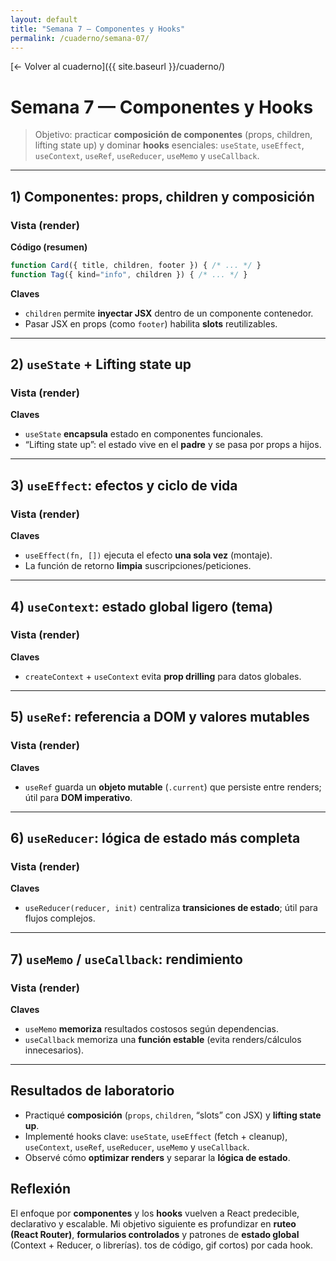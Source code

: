 ```yaml
---
layout: default
title: "Semana 7 — Componentes y Hooks"
permalink: /cuaderno/semana-07/
---
```


[← Volver al cuaderno]({{ site.baseurl }}/cuaderno/)

# Semana 7 — Componentes y Hooks

> Objetivo: practicar **composición de componentes** (props, children, lifting state up) y dominar **hooks** esenciales: `useState`, `useEffect`, `useContext`, `useRef`, `useReducer`, `useMemo` y `useCallback`.

<!-- ===== Estilos ligeros para las demos ===== -->
<style>
  .demo-s7 *{box-sizing:border-box}
  .demo-s7{font:15px/1.55 system-ui,-apple-system,Segoe UI,Roboto,sans-serif}
  .demo-s7 .card{border:1px solid #d0d7de;border-radius:12px;padding:12px;background:#fff;margin-bottom:12px}
  .demo-s7 .row{display:flex;gap:12px;flex-wrap:wrap}
  .demo-s7 .col{flex:1 1 280px}
  .demo-s7 .btn{padding:8px 14px;border-radius:10px;background:#2563eb;color:#fff;border:1px solid #1e40af}
  .demo-s7 .btn:hover{background:#1e40af}
  .demo-s7 .muted{color:#475569}
  .demo-s7 input{padding:8px;border:1px solid #cbd5e1;border-radius:8px;width:100%}
  .demo-s7 pre{background:#0b1020;color:#e6edf3;border-radius:10px;padding:12px;overflow:auto}
  .demo-s7 code{background:#eef2ff;padding:0 4px;border-radius:4px}
  .demo-s7 .pill{display:inline-block;background:#e2e8f0;border-radius:999px;padding:2px 10px;font-size:.8em;margin-right:6px}
</style>

<!-- React 18 + Babel para demos en la página -->
<script crossorigin src="https://unpkg.com/react@18/umd/react.development.js"></script>
<script crossorigin src="https://unpkg.com/react-dom@18/umd/react-dom.development.js"></script>
<script src="https://unpkg.com/@babel/standalone/babel.min.js"></script>

---

## 1) Componentes: props, children y composición

### Vista (render)
<div id="s7-props" class="demo-s7 card"></div>

<script type="text/babel">
const { createRoot } = ReactDOM;

function Tag({ kind="info", children }) {
  const palette = {
    info:  { bg:"#eef2ff", bd:"#c7d2fe", fg:"#1e40af" },
    warn:  { bg:"#fff7ed", bd:"#fed7aa", fg:"#9a3412" },
    good:  { bg:"#ecfdf5", bd:"#a7f3d0", fg:"#065f46" }
  }[kind];
  const style = { display:"inline-block", padding:"4px 10px", borderRadius:"999px",
                  background:palette.bg, border:"1px solid "+palette.bd, color:palette.fg, marginRight:"6px" };
  return <span style={style}>{children}</span>;
}

function Card({ title, children, footer }) {
  return (
    <section className="card">
      <h3>{title}</h3>
      <div className="muted">{children}</div>
      {footer && <div style={{marginTop:8}}>{footer}</div>}
    </section>
  );
}

const AppProps = () => (
  <>
    <Card title="Composición con children"
          footer={<small className="muted">* footer recibido como prop</small>}>
      Este bloque es <code>children</code> y puede contener <strong>cualquier JSX</strong>.
      <div style={{marginTop:6}}>
        <Tag>props</Tag><Tag kind="warn">children</Tag><Tag kind="good">composición</Tag>
      </div>
    </Card>
  </>
);

createRoot(document.getElementById('s7-props')).render(<AppProps />);
</script>

**Código (resumen)**
```jsx
function Card({ title, children, footer }) { /* ... */ }
function Tag({ kind="info", children }) { /* ... */ }
````

**Claves**

* `children` permite **inyectar JSX** dentro de un componente contenedor.
* Pasar JSX en props (como `footer`) habilita **slots** reutilizables.

---

## 2) `useState` + Lifting state up

### Vista (render)

<div id="s7-state" class="demo-s7 row"></div>

<script type="text/babel">
const { useState } = React;

function Input({ value, onChange, label }) {
  return (
    <label style={{display:"block"}}>
      <span className="muted">{label}</span>
      <input value={value} onChange={e => onChange(e.target.value)} />
    </label>
  );
}

function Preview({ nombre, edad }) {
  return <p className="muted">Vista previa: <strong>{nombre || "—"}</strong> ({edad || "?"} años)</p>;
}

function Perfil() {
  const [nombre, setNombre] = useState("");
  const [edad, setEdad] = useState("");
  return (
    <div className="row">
      <div className="col card">
        <h3>Formulario</h3>
        <Input label="Nombre" value={nombre} onChange={setNombre} />
        <div style={{height:8}} />
        <Input label="Edad" value={edad} onChange={setEdad} />
      </div>
      <div className="col card">
        <h3>Estado arriba (lifting)</h3>
        <Preview nombre={nombre} edad={edad} />
      </div>
    </div>
  );
}

ReactDOM.createRoot(document.getElementById('s7-state')).render(<Perfil />);
</script>

**Claves**

* `useState` **encapsula** estado en componentes funcionales.
* “Lifting state up”: el estado vive en el **padre** y se pasa por props a hijos.

---

## 3) `useEffect`: efectos y ciclo de vida

### Vista (render)

<div id="s7-effect" class="demo-s7 card"></div>

<script type="text/babel">
const { useState, useEffect } = React;

function UsersMini() {
  const [list, setList] = useState([]);
  const [loading, setLoading] = useState(false);

  useEffect(() => {
    let alive = true;
    (async () => {
      setLoading(true);
      try {
        const res = await fetch("https://jsonplaceholder.typicode.com/users?_limit=3", { cache:"no-store" });
        const data = await res.json();
        if (alive) setList(data);
      } catch (e) {
        if (alive) setList([{id:0, name:"Fallback local", email:"demo@local.dev"}]);
      } finally {
        if (alive) setLoading(false);
      }
    })();
    return () => { alive = false; }; // cleanup
  }, []);

  return (
    <>
      <h3>useEffect (fetch + cleanup)</h3>
      {loading ? <p className="muted">Cargando…</p> :
        <ul>{list.map(u => <li key={u.id}>{u.name} <small className="muted">&lt;{u.email}&gt;</small></li>)}</ul>}
    </>
  );
}

ReactDOM.createRoot(document.getElementById('s7-effect')).render(<UsersMini />);
</script>

**Claves**

* `useEffect(fn, [])` ejecuta el efecto **una sola vez** (montaje).
* La función de retorno **limpia** suscripciones/peticiones.

---

## 4) `useContext`: estado global ligero (tema)

### Vista (render)

<div id="s7-context" class="demo-s7 card"></div>

<script type="text/babel">
const { createContext, useContext, useState } = React;
const ThemeCtx = createContext();

function ThemeProvider({ children }) {
  const [theme, setTheme] = useState("light");
  const toggle = () => setTheme(t => t==="light" ? "dark" : "light");
  const value = { theme, toggle };
  return <ThemeCtx.Provider value={value}>{children}</ThemeCtx.Provider>;
}

function Panel() {
  const { theme, toggle } = useContext(ThemeCtx);
  const isDark = theme==="dark";
  const style = { padding:12, borderRadius:10, border:"1px solid #cbd5e1",
                  background:isDark?"#0f172a":"#fff", color:isDark?"#e5e7eb":"#0f172a" };
  return (
    <div style={style}>
      <p>Tema actual: <strong>{theme}</strong></p>
      <button className="btn" onClick={toggle}>Alternar</button>
    </div>
  );
}

function AppCtx(){ return <ThemeProvider><Panel/></ThemeProvider>; }
ReactDOM.createRoot(document.getElementById('s7-context')).render(<AppCtx />);
</script>

**Claves**

* `createContext` + `useContext` evita **prop drilling** para datos globales.

---

## 5) `useRef`: referencia a DOM y valores mutables

### Vista (render)

<div id="s7-ref" class="demo-s7 card"></div>

<script type="text/babel">
const { useRef } = React;

function FocusInput(){
  const inputRef = useRef(null);
  return (
    <>
      <input ref={inputRef} placeholder="Escribe aquí…" />
      <div style={{height:8}} />
      <button className="btn" onClick={() => inputRef.current?.focus()}>Foco con useRef</button>
    </>
  );
}

ReactDOM.createRoot(document.getElementById('s7-ref')).render(<FocusInput />);
</script>

**Claves**

* `useRef` guarda un **objeto mutable** (`.current`) que persiste entre renders; útil para **DOM imperativo**.

---

## 6) `useReducer`: lógica de estado más completa

### Vista (render)

<div id="s7-reducer" class="demo-s7 card"></div>

<script type="text/babel">
const { useReducer } = React;

function reducer(state, action){
  switch(action.type){
    case "inc": return {...state, count: state.count + 1};
    case "dec": return {...state, count: state.count - 1};
    case "set": return {...state, step: action.step};
    default: return state;
  }
}

function Counter(){
  const [state, dispatch] = useReducer(reducer, { count:0, step:1 });
  return (
    <>
      <p>Valor: <strong>{state.count}</strong> (paso {state.step})</p>
      <div className="row">
        <button className="btn" onClick={() => dispatch({type:"dec"})}>–</button>
        <button className="btn" onClick={() => dispatch({type:"inc"})}>+</button>
        <button className="btn" onClick={() => dispatch({type:"set", step:2})}>Paso=2</button>
      </div>
    </>
  );
}

ReactDOM.createRoot(document.getElementById('s7-reducer')).render(<Counter />);
</script>

**Claves**

* `useReducer(reducer, init)` centraliza **transiciones de estado**; útil para flujos complejos.

---

## 7) `useMemo` / `useCallback`: rendimiento

### Vista (render)

<div id="s7-memo" class="demo-s7 card"></div>

<script type="text/babel">
const { useState, useMemo, useCallback } = React;

function expensiveFilter(items, q){
  // simulamos costo
  const t = performance.now(); while(performance.now() - t < 8) {}
  return items.filter(x => x.toLowerCase().includes(q.toLowerCase()));
}

function SearchList(){
  const [q, setQ] = useState("");
  const [n, setN] = useState(0);
  const items = useMemo(() => ["React","Router","Redux","Vite","TypeScript","Axios","Tailwind","Jest"], []);

  const result = useMemo(() => expensiveFilter(items, q), [items, q]);
  const inc = useCallback(() => setN(x => x+1), []);

  return (
    <>
      <input value={q} onChange={e => setQ(e.target.value)} placeholder="Buscar..." />
      <p className="muted">Coincidencias: {result.join(", ") || "—"}</p>
      <button className="btn" onClick={inc}>Clicks (no recalcula filtro): {n}</button>
    </>
  );
}

ReactDOM.createRoot(document.getElementById('s7-memo')).render(<SearchList />);
</script>

**Claves**

* `useMemo` **memoriza** resultados costosos según dependencias.
* `useCallback` memoriza una **función estable** (evita renders/cálculos innecesarios).

---

## Resultados de laboratorio

* Practiqué **composición** (`props`, `children`, “slots” con JSX) y **lifting state up**.
* Implementé hooks clave: `useState`, `useEffect` (fetch + cleanup), `useContext`, `useRef`, `useReducer`, `useMemo` y `useCallback`.
* Observé cómo **optimizar renders** y separar la **lógica de estado**.

## Reflexión

El enfoque por **componentes** y los **hooks** vuelven a React predecible, declarativo y escalable.
Mi objetivo siguiente es profundizar en **ruteo (React Router)**, **formularios controlados** y patrones de **estado global** (Context + Reducer, o librerías).
tos de código, gif cortos) por cada hook.
